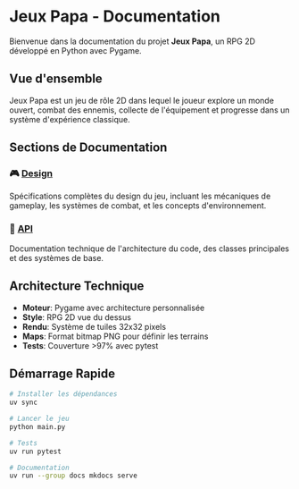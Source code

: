 # Jeux Papa - Documentation

Bienvenue dans la documentation du projet **Jeux Papa**, un RPG 2D développé en Python avec Pygame.

## Vue d'ensemble

Jeux Papa est un jeu de rôle 2D dans lequel le joueur explore un monde ouvert, combat des ennemis, collecte de l'équipement et progresse dans un système d'expérience classique.

## Sections de Documentation

### 🎮 [Design](design/index.md)
Spécifications complètes du design du jeu, incluant les mécaniques de gameplay, les systèmes de combat, et les concepts d'environnement.

### 🔧 [API](api/index.md)
Documentation technique de l'architecture du code, des classes principales et des systèmes de base.

## Architecture Technique

- **Moteur**: Pygame avec architecture personnalisée
- **Style**: RPG 2D vue du dessus
- **Rendu**: Système de tuiles 32x32 pixels
- **Maps**: Format bitmap PNG pour définir les terrains
- **Tests**: Couverture >97% avec pytest

## Démarrage Rapide

```bash
# Installer les dépendances
uv sync

# Lancer le jeu
python main.py

# Tests
uv run pytest

# Documentation
uv run --group docs mkdocs serve
```